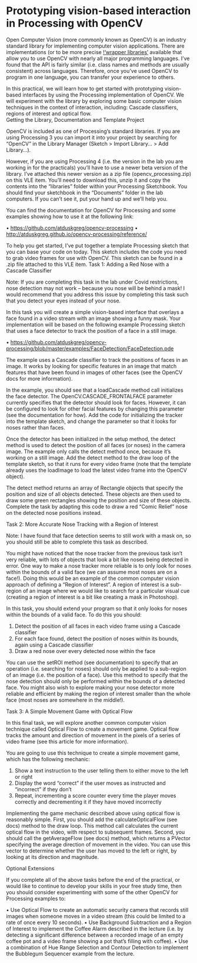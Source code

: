# Prototyping vision-based interaction in Processing with OpenCV

Open Computer Vision (more commonly known as OpenCV) is an industry standard library for implementing computer vision applications. There are implementations (or to be more precise [!‘wrapper libraries’](https://en.wikipedia.org/wiki/Wrapper_library) available that allow you to use OpenCV with nearly all major programming languages. I’ve found that the API is fairly similar (i.e. class names and methods are usually consistent) across languages. Therefore, once you’ve used OpenCV to program in one language, you can transfer your experience to others.

In this practical, we will learn how to get started with prototyping vision-based interfaces by using the Processing implementation of OpenCV. We will experiment with the library by exploring some basic computer vision techniques in the context of interaction, including: Cascade classifiers, regions of interest and optical flow.  
Getting the Library, Documentation and Template Project

OpenCV is included as one of Processing’s standard libraries. If you are using Processing 3 you
can import it into your project by searching for “OpenCV” in the Library Manager (Sketch > Import Library… > Add Library…). 

However, if you are using Processing 4 (i.e. the version in the lab you are working in for the practicals) you’ll have to use a newer beta version of the library. I’ve attached this newer version as a zip file (opencv_processing.zip) on this VLE item. You’ll need to download this, unzip it and copy the contents into the “libraries” folder within your Processing Sketchbook. You should find your sketchbook in the “Documents” folder in the lab computers. If you can’t see it, put your hand up and we’ll help you.

You can find the documentation for OpenCV for Processing and some examples showing how to use it at the following link:

•	https://github.com/atduskgreg/opencv-processing
•	http://atduskgreg.github.io/opencv-processing/reference/

To help you get started, I’ve put together a template Processing sketch that you can base your code on today. This sketch includes the code you need to grab video frames for use with OpenCV. This sketch can be found in a .zip file attached to this VLE item.
Task 1: Adding a Red Nose with a Cascade Classifier

Note: If you are completing this task in the lab under Covid restrictions, nose detection may not work – because you nose will be behind a mask! I would recommend that you address this issue by completing this task such that you detect your eyes instead of your nose.

In this task you will create a simple vision-based interface that overlays a face found in a video stream with an image showing a funny mask. Your implementation will be based on the following example Processing sketch that uses a face detector to track the position of a face in a still image. 

•	https://github.com/atduskgreg/opencv-processing/blob/master/examples/FaceDetection/FaceDetection.pde

The example uses a Cascade classifier to track the positions of faces in an image. It works by looking for specific features in an image that match features that have been found in images of other faces (see the OpenCV docs for more information).

In the example, you should see that a loadCascade method call initializes the face detector. The OpenCV.CASCADE_FRONTALFACE parameter currently specifies that the detector should look for faces. However, it can be configured to look for other facial features by changing this parameter (see the documentation for how). Add the code for initializing the tracker into the template sketch, and change the parameter so that it looks for noses rather than faces.

Once the detector has been initialized in the setup method, the detect method is used to detect the position of all faces (or noses) in the camera image. The example only calls the detect method once, because it’s working on a still image. Add the detect method to the draw loop of the template sketch, so that it runs for every video frame (note that the template already uses the loadImage to load the latest video frame into the OpenCV object).

The detect method returns an array of Rectangle objects that specify the position and size of all objects detected. These objects are then used to draw some green rectangles showing the position and size of these objects. Complete the task by adapting this code to draw a red “Comic Relief” nose on the detected nose positions instead.

Task 2: More Accurate Nose Tracking with a Region of Interest

Note: I have found that face detection seems to still work with a mask on, so you should still be able to complete this task as described.

You might have noticed that the nose tracker from the previous task isn’t very reliable, with lots of objects that look a bit like noses being detected in error. One way to make a nose tracker more reliable is to only look for noses within the bounds of a valid face (we can assume most noses are on a face!). Doing this would be an example of the common computer vision approach of defining a “Region of Interest”. A region of interest is a sub-region of an image where we would like to search for a particular visual cue (creating a region of interest is a bit like creating a mask in Photoshop).

In this task, you should extend your program so that it only looks for noses within the bounds of a valid face. To do this you should:

1.	Detect the position of all faces in each video frame using a Cascade classifier
2.	For each face found, detect the position of noses within its bounds, again using a Cascade classifier
3.	Draw a red nose over every detected nose within the face

You can use the setROI method (see documentation) to specify that an operation (i.e. searching for noses) should only be applied to a sub-region of an image (i.e. the position of a face). Use this method to specify that the nose detection should only be performed within the bounds of a detected face. You might also wish to explore making your nose detector more reliable and efficient by making the region of interest smaller than the whole face (most noses are somewhere in the middle!).

Task 3: A Simple Movement Game with Optical Flow

In this final task, we will explore another common computer vision technique called Optical Flow to create a movement game. Optical flow tracks the amount and direction of movement in the pixels of a series of video frame (see this article for more information). 

You are going to use this technique to create a simple movement game, which has the following mechanic:

1.	Show a text instruction to the user telling them to either move to the left or right
2.	Display the word “correct” if the user moves as instructed and “incorrect” if they don’t
3.	Repeat, incrementing a score counter every time the player moves correctly and decrementing it if they have moved incorrectly

Implementing the game mechanic described above using optical flow is reasonably simple. First, you should add the calculateOpticalFlow (see docs) method to the draw loop. This method call calculates the current optical flow in the video, with respect to subsequent frames. Second, you should call the getAverageFlow (see docs) method, which returns a PVector specifying the average direction of movement in the video. You can use this vector to determine whether the user has moved to the left or right, by looking at its direction and magnitude. 
 
Optional Extensions

If you complete all of the above tasks before the end of the practical, or would like to continue to develop your skills in your free study time, then you should consider experimenting with some of the other OpenCV for Processing examples to:

•	Use Optical Flow to create an automatic security camera that records still images when someone moves in a video stream (this could be limited to a rate of once every 10 seconds). 
•	Use Background Subtraction and a Region of Interest to implement the Coffee Alarm described in the lecture (i.e. by detecting a significant difference between a recorded image of an empty coffee pot and a video frame showing a pot that’s filling with coffee).
•	Use a combination of Hue Range Selection and Contour Detection to implement the Bubblegum Sequencer example from the lecture.

